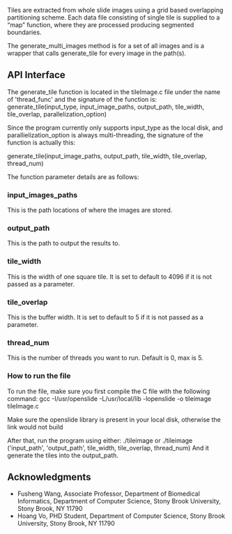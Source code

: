 Tiles are extracted from whole slide images using a grid based overlapping partitioning scheme. Each data file consisting of single tile is supplied to a “map” function, where they are processed producing segmented boundaries.

The generate_multi_images method is for a set of all images and is a wrapper that calls generate_tile for every image in the path(s).

## API Interface

The generate_tile function is located in the tileImage.c file under the name of 'thread_func' and the signature of the function is:
generate_tile(input_type, input_image_paths, output_path, tile_width, tile_overlap, parallelization_option)

Since the program currently only supports input_type as the local disk, and parallielization_option is always multi-threading, the signature of the function is actually this:

generate_tile(input_image_paths, output_path, tile_width, tile_overlap, thread_num)

The function parameter details are as follows:

### input_images_paths

This is the path locations of where the images are stored.

### output_path

This is the path to output the results to. 

### tile_width

This is the width of one square tile. It is set to default to 4096 if it is not passed as a parameter.

### tile_overlap

This is the buffer width. It is set to default to 5 if it is not passed as a parameter.

### thread_num

This is the number of threads you want to run. Default is 0, max is 5.

### How to run the file

To run the file, make sure you first compile the C file with the following command:
gcc -I/usr/openslide -L/usr/local/lib -lopenslide -o tileimage tileImage.c

Make sure the openslide library is present in your local disk, otherwise the link would not build

After that, run the program using either: ./tileimage or ./tileimage ('input_path', 'output_path', tile_width, tile_overlap, thread_num)
And it generate the tiles into the output_path.

## Acknowledgments

* Fusheng Wang, Associate Professor, Department of Biomedical Informatics, Department of Computer Science, Stony Brook University, Stony Brook, NY 11790
* Hoang Vo, PHD Student, Department of Computer Science, Stony Brook University, Stony Brook, NY 11790
